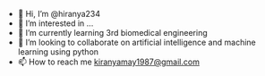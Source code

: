 - 👋 Hi, I’m @hiranya234
- 👀 I’m interested in ...
- 🌱 I’m currently learning 3rd biomedical engineering
- 💞️ I’m looking to collaborate on artificial intelligence and machine learning using python
- 📫 How to reach me kiranyamay1987@gmail.com

<!---
hiranya234/hiranya234 is a ✨ special ✨ repository because its `README.md` (this file) appears on your GitHub profile.
You can click the Preview link to take a look at your changes.
--->
